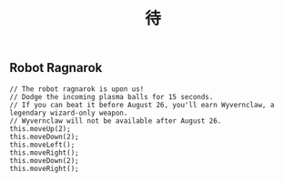 ﻿---
layout: default
title: 待
---
## Robot Ragnarok
```
// The robot ragnarok is upon us!
// Dodge the incoming plasma balls for 15 seconds.
// If you can beat it before August 26, you'll earn Wyvernclaw, a legendary wizard-only weapon.
// Wyvernclaw will not be available after August 26.
this.moveUp(2);
this.moveDown(2);
this.moveLeft();
this.moveRight();
this.moveDown(2);
this.moveRight();
```
